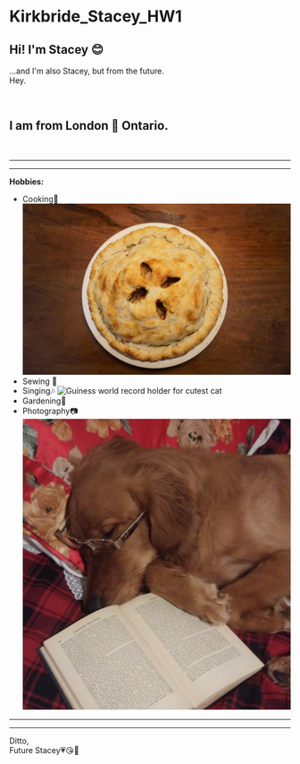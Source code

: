 # Kirkbride_Stacey_HW1

## Hi! I'm Stacey 😊
...and I'm also Stacey, but from the future.
<br>
Hey.

<br>

## I am from London 🍁 Ontario.
<br>

****
****
**Hobbies:**

* Cooking🍳
![Apple Pie](images/DSC00147.JPG)
* Sewing 🎀
* Singing🎶
![Guiness world record holder for cutest cat](images/DSC00543.JPG)
* Gardening🌱
* Photography📷
![Most itelligent dog who fell asleep with reading glasses on, while diligently reading](images/zzzzzzzz.jpg)

****
****

Ditto,
<br>
Future Stacey💗😘🎉
